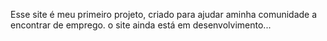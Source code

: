 Esse site é meu primeiro projeto, criado
para ajudar aminha comunidade a encontrar 
 de emprego.
 o site ainda está em desenvolvimento...
